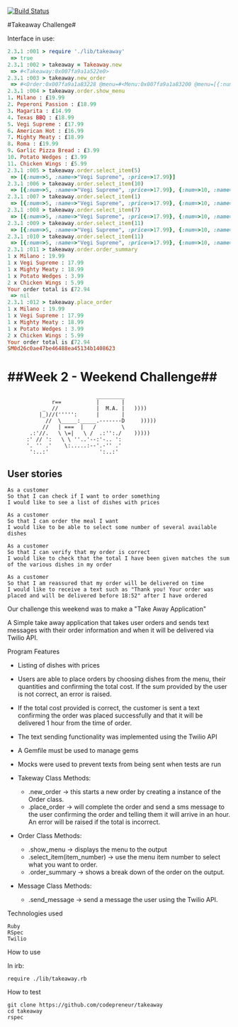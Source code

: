 [![Build Status](https://travis-ci.org/fmlharrison/takeaway-challenge.svg?branch=master)](https://travis-ci.org/fmlharrison/takeaway-challenge)

#Takeaway Challenge#

Interface in use:
```Ruby
2.3.1 :001 > require './lib/takeaway'
 => true
2.3.1 :002 > takeaway = Takeaway.new
 => #<Takeaway:0x007fa9a1a522e0>
2.3.1 :003 > takeaway.new_order
 => #<Order:0x007fa9a1a83228 @menu=#<Menu:0x007fa9a1a83200 @menu=[{:num=>1, :name=>"Milano", :price=>19.99}, {:num=>2, :name=>"Peperoni Passion", :price=>18.99}, {:num=>3, :name=>"Magarita", :price=>14.99}, {:num=>4, :name=>"Texas BBQ", :price=>18.99}, {:num=>5, :name=>"Vegi Supreme", :price=>17.99}, {:num=>6, :name=>"American Hot", :price=>16.99}, {:num=>7, :name=>"Mighty Meaty", :price=>18.99}, {:num=>8, :name=>"Roma", :price=>19.99}, {:num=>9, :name=>"Garlic Pizza Bread", :price=>3.99}, {:num=>10, :name=>"Potato Wedges", :price=>3.99}, {:num=>11, :name=>"Chicken Wings", :price=>5.99}]>, @selection=[], @order_price=0>
2.3.1 :004 > takeaway.order.show_menu
1. Milano : £19.99
2. Peperoni Passion : £18.99
3. Magarita : £14.99
4. Texas BBQ : £18.99
5. Vegi Supreme : £17.99
6. American Hot : £16.99
7. Mighty Meaty : £18.99
8. Roma : £19.99
9. Garlic Pizza Bread : £3.99
10. Potato Wedges : £3.99
11. Chicken Wings : £5.99
2.3.1 :005 > takeaway.order.select_item(5)
 => [{:num=>5, :name=>"Vegi Supreme", :price=>17.99}]
2.3.1 :006 > takeaway.order.select_item(10)
 => [{:num=>5, :name=>"Vegi Supreme", :price=>17.99}, {:num=>10, :name=>"Potato Wedges", :price=>3.99}]
2.3.1 :007 > takeaway.order.select_item(1)
 => [{:num=>5, :name=>"Vegi Supreme", :price=>17.99}, {:num=>10, :name=>"Potato Wedges", :price=>3.99}, {:num=>1, :name=>"Milano", :price=>19.99}]
2.3.1 :008 > takeaway.order.select_item(7)
 => [{:num=>5, :name=>"Vegi Supreme", :price=>17.99}, {:num=>10, :name=>"Potato Wedges", :price=>3.99}, {:num=>1, :name=>"Milano", :price=>19.99}, {:num=>7, :name=>"Mighty Meaty", :price=>18.99}]
2.3.1 :009 > takeaway.order.select_item(11)
 => [{:num=>5, :name=>"Vegi Supreme", :price=>17.99}, {:num=>10, :name=>"Potato Wedges", :price=>3.99}, {:num=>1, :name=>"Milano", :price=>19.99}, {:num=>7, :name=>"Mighty Meaty", :price=>18.99}, {:num=>11, :name=>"Chicken Wings", :price=>5.99}]
2.3.1 :010 > takeaway.order.select_item(11)
 => [{:num=>5, :name=>"Vegi Supreme", :price=>17.99}, {:num=>10, :name=>"Potato Wedges", :price=>3.99}, {:num=>1, :name=>"Milano", :price=>19.99}, {:num=>7, :name=>"Mighty Meaty", :price=>18.99}, {:num=>11, :name=>"Chicken Wings", :price=>5.99}, {:num=>11, :name=>"Chicken Wings", :price=>5.99}]
2.3.1 :011 > takeaway.order.order_summary
1 x Milano : 19.99
1 x Vegi Supreme : 17.99
1 x Mighty Meaty : 18.99
1 x Potato Wedges : 3.99
2 x Chicken Wings : 5.99
Your order total is £72.94
 => nil
2.3.1 :012 > takeaway.place_order
1 x Milano : 19.99
1 x Vegi Supreme : 17.99
1 x Mighty Meaty : 18.99
1 x Potato Wedges : 3.99
2 x Chicken Wings : 5.99
Your order total is £72.94
SM0d26c0ae47be46488ea45134b1408623
```

##Week 2 - Weekend Challenge##
==================
```
                            _________
              r==           |       |
           _  //            |  M.A. |   ))))
          |_)//(''''':      |       |
            //  \_____:_____.-------D     )))))
           //   | ===  |   /        \
       .:'//.   \ \=|   \ /  .:'':./    )))))
      :' // ':   \ \ ''..'--:'-.. ':
      '. '' .'    \:.....:--'.-'' .'
       ':..:'                ':..:'

 ```

User stories
-------

```
As a customer
So that I can check if I want to order something
I would like to see a list of dishes with prices

As a customer
So that I can order the meal I want
I would like to be able to select some number of several available dishes

As a customer
So that I can verify that my order is correct
I would like to check that the total I have been given matches the sum of the various dishes in my order

As a customer
So that I am reassured that my order will be delivered on time
I would like to receive a text such as "Thank you! Your order was placed and will be delivered before 18:52" after I have ordered
```

Our challenge this weekend was to make a "Take Away Application"

A Simple take away application that takes user orders and sends text messages with their order information and when it will be delivered via Twilio API.


Program Features

- Listing of dishes with prices
- Users are able to place orders by choosing dishes from the menu, their quantities and confirming the total cost. If the sum provided by the user is not correct, an error is raised.
- If the total cost provided is correct, the customer is sent a text confirming the order was placed successfully and that it will be delivered 1 hour from the time of order.
- The text sending functionality was implemented using the Twilio API
- A Gemfile must be used to manage gems
- Mocks were used to prevent texts from being sent when tests are run

- Takeway Class Methods:
  - .new_order -> this starts a new order by creating a instance of the Order class.
  - .place_order -> will complete the order and send a sms message to the user confirming the order and telling them it will arrive in an hour. An error will be raised if the total is incorrect.

- Order Class Methods:
  - .show_menu -> displays the menu to the output
  - .select_item(item_number) -> use the menu item number to select what you want to order.
  - .order_summary -> shows a break down of the order on the output.

- Message Class Methods:
  - .send_message -> send a message the user using the Twilio API.

Technologies used

```
Ruby
RSpec
Twilio
```

How to use

In irb:
```
require ./lib/takeaway.rb
```

How to test
```
git clone https://github.com/codepreneur/takeaway
cd takeaway
rspec
```

